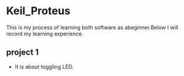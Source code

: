 # Keil_Proteus  
This is my process of learning both software as abeginner.Below I will record my learning experience.  
## project 1  
- It is about toggling LED.
